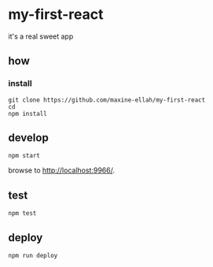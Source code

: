 
# my-first-react

it's a real sweet app

## how

### install

```
git clone https://github.com/maxine-ellah/my-first-react
cd 
npm install
```

## develop

```
npm start
```

browse to <http://localhost:9966/>.

## test

```
npm test
```

## deploy

```
npm run deploy
```
